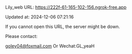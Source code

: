 Lily_web URL: https://222f-61-165-102-156.ngrok-free.app

Updated at: 2024-12-06 07:21:16

If you cannot open this URL, the server might be down.

Please contact: 

goley04@foxmail.com Or Wechat:GL_yeaH